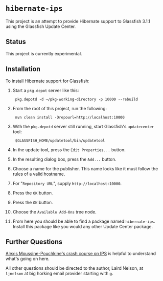 # `hibernate-ips`

This project is an attempt to provide Hibernate support to Glassfish
3.1.1 using the Glassfish Update Center.

## Status

This project is currently experimental.

## Installation

To install Hibernate support for Glassfish:

1. Start a `pkg.depot` server like this:
    
        pkg.depotd -d ~/pkg-working-directory -p 10000 --rebuild

2. From the root of this project, run the following:
    
        mvn clean install -Drepourl=http://localhost:10000

3. With the `pkg.depotd` server still running, start Glassfish's
   `updatecenter` tool:
    
        $GLASSFISH_HOME/updatetool/bin/updatetool

4. In the update tool, press the `Edit Properties...` button.

5. In the resulting dialog box, press the `Add...` button.

6. Choose a name for the publisher.  This name looks like it must
   follow the rules of a valid hostname.

7. For "`Repository URL`", supply `http://localhost:10000`.

8. Press the `OK` button.

9. Press the `OK` button.

10. Choose the `Available Add-Ons` tree node.

11. From here you should be able to find a package named
    `hibernate-ips`.  Install this package like you would any other
    Update Center package.

## Further Questions

[Alexis Moussine-Pouchkine's crash course on
IPS](http://blogs.oracle.com/alexismp/entry/ips_pkg_5_crash_course) is
helpful to understand what's going on here.

All other questions should be directed to the author, Laird Nelson, at
`ljnelson` at big horking email provider starting with `g`.
